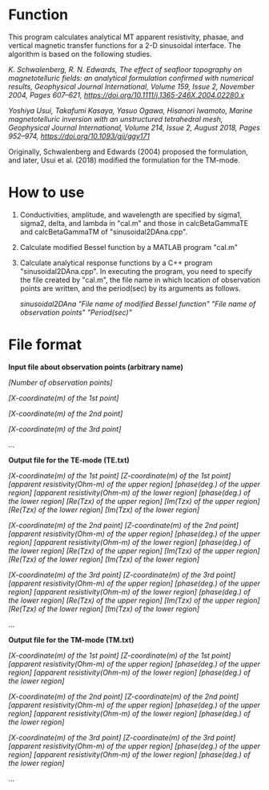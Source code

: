 # Function
This program calculates analytical MT apparent resistivity, phasae, and vertical magnetic transfer functions for a 2-D sinusoidal interface.
The algorithm is based on the following studies.

*K. Schwalenberg, R. N. Edwards, The effect of seafloor topography on magnetotelluric fields: an analytical formulation confirmed with numerical results, Geophysical Journal International, Volume 159, Issue 2, November 2004, Pages 607–621, https://doi.org/10.1111/j.1365-246X.2004.02280.x*

*Yoshiya Usui, Takafumi Kasaya, Yasuo Ogawa, Hisanori Iwamoto, Marine magnetotelluric inversion with an unstructured tetrahedral mesh, Geophysical Journal International, Volume 214, Issue 2, August 2018, Pages 952–974, https://doi.org/10.1093/gji/ggy171*

Originally, Schwalenberg and Edwards (2004) proposed the formulation, and later, Usui et al. (2018) modified the formulation for the TM-mode.

# How to use
1) Conductivities, amplitude, and wavelength are specified by sigma1, sigma2, delta, and lambda in "cal.m" and those in calcBetaGammaTE and calcBetaGammaTM of "sinusoidal2DAna.cpp".
2) Calculate modified Bessel function by a MATLAB program "cal.m"
3) Calculate analytical response functions by a C++ program "sinusoidal2DAna.cpp". In executing the program, you need to specify the file created by "cal.m", the file name in which location of observation points are written, and the period(sec) by its arguments as follows.

   *sinusoidal2DAna  "File name of modified Bessel function" "File name of observation points" "Period(sec)"*

# File format
  **Input file about observation points (arbitrary name)**

  *[Number of observation points]*

  *[X-coordinate(m) of the 1st point]*

  *[X-coordinate(m) of the 2nd point]*

  *[X-coordinate(m) of the 3rd point]*

  ...
  
  **Output file for the TE-mode (TE.txt)**
  
  *[X-coordinate(m) of the 1st point] [Z-coordinate(m) of the 1st point] [apparent resistivity(Ohm-m) of the upper region] [phase(deg.) of the upper region] [apparent resistivity(Ohm-m) of the lower region] [phase(deg.) of the lower region] [Re(Tzx) of the upper region] [Im(Tzx) of the upper region] [Re(Tzx) of the lower region] [Im(Tzx) of the lower region]*
  
  *[X-coordinate(m) of the 2nd point] [Z-coordinate(m) of the 2nd point] [apparent resistivity(Ohm-m) of the upper region] [phase(deg.) of the upper region] [apparent resistivity(Ohm-m) of the lower region] [phase(deg.) of the lower region] [Re(Tzx) of the upper region] [Im(Tzx) of the upper region] [Re(Tzx) of the lower region] [Im(Tzx) of the lower region]*
  
  *[X-coordinate(m) of the 3rd point] [Z-coordinate(m) of the 3rd point] [apparent resistivity(Ohm-m) of the upper region] [phase(deg.) of the upper region] [apparent resistivity(Ohm-m) of the lower region] [phase(deg.) of the lower region] [Re(Tzx) of the upper region] [Im(Tzx) of the upper region] [Re(Tzx) of the lower region] [Im(Tzx) of the lower region]*
  
  ...
    
  **Output file for the TM-mode (TM.txt)**
  
  *[X-coordinate(m) of the 1st point] [Z-coordinate(m) of the 1st point] [apparent resistivity(Ohm-m) of the upper region] [phase(deg.) of the upper region] [apparent resistivity(Ohm-m) of the lower region] [phase(deg.) of the lower region]*
  
  *[X-coordinate(m) of the 2nd point] [Z-coordinate(m) of the 2nd point] [apparent resistivity(Ohm-m) of the upper region] [phase(deg.) of the upper region] [apparent resistivity(Ohm-m) of the lower region] [phase(deg.) of the lower region]*
  
  *[X-coordinate(m) of the 3rd point] [Z-coordinate(m) of the 3rd point] [apparent resistivity(Ohm-m) of the upper region] [phase(deg.) of the upper region] [apparent resistivity(Ohm-m) of the lower region] [phase(deg.) of the lower region]*
 
  ...
  
